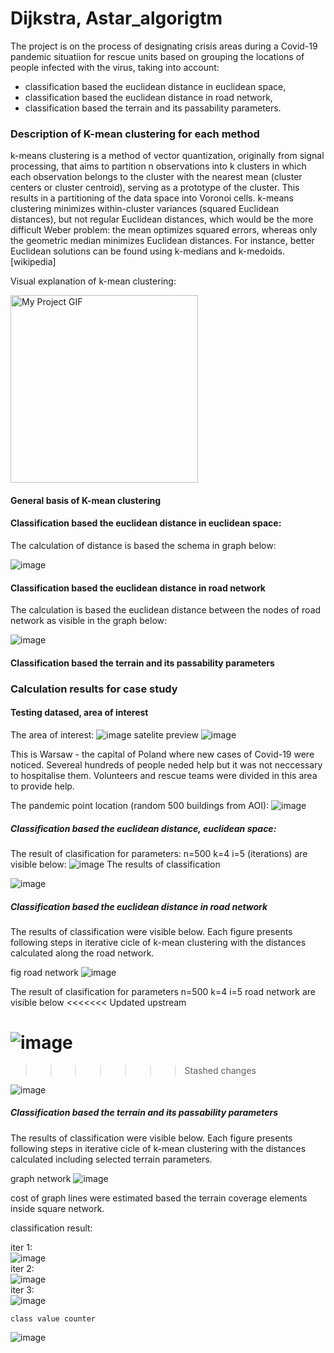 # Dijkstra, Astar_algorigtm

The project is on the process of designating crisis areas during a Covid-19 pandemic situatiion for rescue units based
on grouping the locations of people infected with the virus, taking into account:

- classification based the euclidean distance in euclidean space,
- classification based the euclidean distance in road network,
- classification based the terrain and its passability parameters.

### Description of K-mean clustering for each method

k-means clustering is a method of vector quantization, originally from signal processing, that aims to partition n
observations into k clusters in which each observation belongs to the cluster with the nearest mean (cluster centers or
cluster centroid), serving as a prototype of the cluster. This results in a partitioning of the data space into Voronoi
cells. k-means clustering minimizes within-cluster variances (squared Euclidean distances), but not regular Euclidean
distances, which would be the more difficult Weber problem: the mean optimizes squared errors, whereas only the
geometric median minimizes Euclidean distances. For instance, better Euclidean solutions can be found using k-medians
and k-medoids.[wikipedia]

Visual explanation of k-mean clustering:

<img src="https://upload.wikimedia.org/wikipedia/commons/e/ea/K-means_convergence.gif" alt="My Project GIF" width="300" height="300">

#### General basis of K-mean clustering

#### Classification based the euclidean distance in euclidean space:

The calculation of distance is based the schema in graph below:

![image](https://user-images.githubusercontent.com/45630165/153833054-0c2d4470-9c35-4f3a-99f3-bdb0a999a88a.png)

#### Classification based the euclidean distance in road network

The calculation is based the euclidean distance between the nodes of road network as visible in the graph below:

![image](https://user-images.githubusercontent.com/45630165/153853080-f2992276-493a-465b-9c2c-d298299056ea.png)

#### Classification based the terrain and its passability parameters

### Calculation results for case study

#### Testing datased, area of interest

The area of interest:
![image](https://user-images.githubusercontent.com/45630165/156719155-5f2b781a-da41-4540-a57d-9edf7fdd9bf6.png)
satelite preview
![image](https://user-images.githubusercontent.com/45630165/153831898-61d0604e-36f7-42e8-ba6b-a1f8a878ed18.png)

This is Warsaw - the capital of Poland where new cases of Covid-19 were noticed. Severeal hundreds of people neded help but it
was not neccessary to hospitalise them. Volunteers and rescue teams were divided in this area to provide help.

The pandemic point location (random 500 buildings from AOI):
![image](https://user-images.githubusercontent.com/45630165/156719346-f636e02d-0505-4821-9953-c69927382728.png)

##### Classification based the euclidean distance, euclidean space:

The result of clasification for parameters:
n=500 k=4 i=5 (iterations)
are visible below:
![image](https://user-images.githubusercontent.com/45630165/153856381-9089c253-c601-404b-9594-c8a7744b4a06.png)
The results of classification 

![image](https://user-images.githubusercontent.com/45630165/157050382-aa2448ec-3d0e-4743-aeab-42e447880dea.png)


##### Classification based the euclidean distance in road network

The results of classification were visible below. Each figure presents following steps in iterative cicle of k-mean
clustering with the distances calculated along the road network.


fig road network
![image](https://user-images.githubusercontent.com/45630165/156719617-b4618255-298c-4412-a8f4-75a93ab70e2c.png)

The result of clasification for parameters n=500 k=4 i=5 road network are visible below
<<<<<<< Updated upstream

![image](https://user-images.githubusercontent.com/45630165/153856174-dab4548f-6c28-4746-a386-74ac400897a5.png)
=======
>>>>>>> Stashed changes

![image](https://user-images.githubusercontent.com/45630165/153856174-dab4548f-6c28-4746-a386-74ac400897a5.png)

##### Classification based the terrain and its passability parameters

The results of classification were visible below. Each figure presents following steps in iterative cicle of k-mean
clustering with the distances calculated including selected terrain parameters.

graph network
![image](https://user-images.githubusercontent.com/45630165/156719766-175eeadd-0657-4972-850b-c375a4dda6de.png)

cost of graph lines were estimated based the terrain coverage elements inside square network.


classification result:</br>

iter 1: </br>
![image](https://user-images.githubusercontent.com/45630165/156719832-90d41393-cdf8-437e-9ddf-e033478bc669.png)</br>
iter 2:</br>
![image](https://user-images.githubusercontent.com/45630165/156719850-f61795f7-6bc9-41db-b86d-313dec53f2b3.png)</br>
iter 3:</br>
![image](https://user-images.githubusercontent.com/45630165/156720185-b1cbe98d-999f-4b8d-bbea-3ab491366a08.png)</br>


	class value counter			
![image](https://user-images.githubusercontent.com/45630165/156720370-faba5bfc-80e1-4ad7-aea2-08d69eed8448.png)

